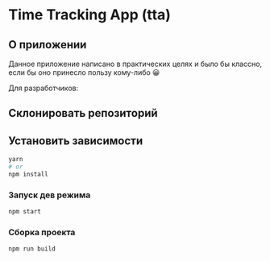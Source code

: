 # Time Tracking App (tta)

## О приложении

Данное приложение написано в практических целях и было бы классно, если бы оно принесло пользу кому-либо &#128512;

Для разработчиков:

## Склонировать репозиторий

## Установить зависимости

```bash
yarn
# or
npm install
```

### Запуск дев режима

```bash
npm start
```

### Сборка проекта

```bash
npm run build
```
